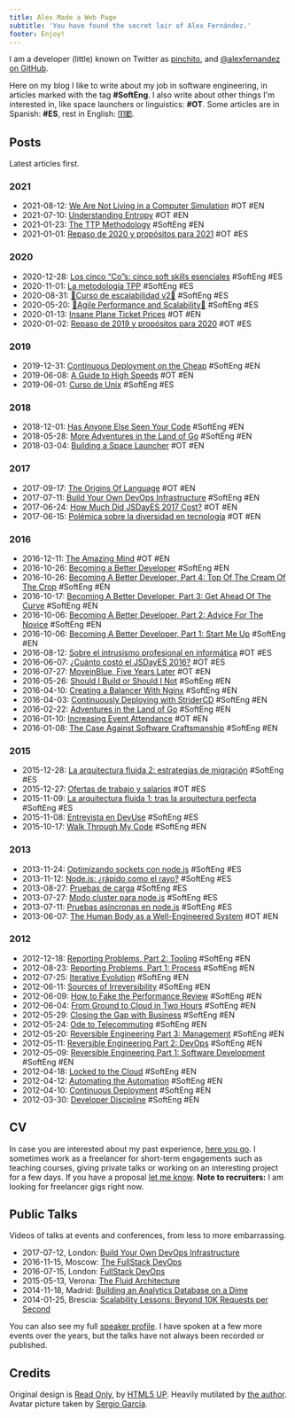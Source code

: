 ```yaml
---
title: Alex Made a Web Page
subtitle: 'You have found the secret lair of Alex Fernández.'
footer: Enjoy!
---
```


I am a developer (little) known on Twitter as [pinchito](https://twitter.com/pinchito),
and <a href="https://github.com/alexfernandez" aria-label="Follow @alexfernandez on GitHub">@alexfernandez on GitHub</a>.

Here on my blog I like to write about my job in software engineering, in articles marked with the tag **#SoftEng**.
I also write about other things I'm interested in, like space launchers or linguistics: **#OT**.
Some articles are in Spanish: **#ES**, rest in English: **🇮🇪**.

## Posts

Latest articles first.

### 2021

* 2021-08-12: [We Are Not Living in a Computer Simulation](2021/understanding-simulation) #OT #EN
* 2021-07-10: [Understanding Entropy](2021/understanding-entropy) #OT #EN
* 2021-01-23: [The TTP Methodology](2021/ttp) #SoftEng #EN
* 2021-01-01: [Repaso de 2020 y propósitos para 2021](2021/repaso-propositos-2020) #OT #ES

### 2020

* 2020-12-28: [Los cinco “Co”s: cinco soft skills esenciales](2020/cinco-cos) #SoftEng #ES
* 2020-11-01: [La metodología TPP](2020/tpp) #SoftEng #ES
* 2020-08-31: [🚀Curso de escalabilidad v2🚀](2020/curso-escalabilidad-2) #SoftEng #ES
* 2020-05-20: [🚀Agile Performance and Scalability🚀](2020/curso-escalabilidad) #SoftEng #ES
* 2020-01-13: [Insane Plane Ticket Prices](2020/insane-plane-prices) #OT #EN
* 2020-01-02: [Repaso de 2019 y propósitos para 2020](2020/repaso-propositos) #OT #ES

### 2019

* 2019-12-31: [Continuous Deployment on the Cheap](2019/devops-on-the-cheap) #SoftEng #EN
* 2019-06-08: [A Guide to High Speeds](2019/high-speeds) #OT #EN
* 2019-06-01: [Curso de Unix](2019/curso-unix) #SoftEng #ES

### 2018

* 2018-12-01: [Has Anyone Else Seen Your Code](2018/has-anyone-else-seen-your-code) #SoftEng #EN
* 2018-05-28: [More Adventures in the Land of Go](2018/more-golang-adventures) #SoftEng #EN
* 2018-03-04: [Building a Space Launcher](2018/building-space-launcher) #OT #EN

### 2017

* 2017-09-17: [The Origins Of Language](2017/origins-language) #OT #EN
* 2017-07-11: [Build Your Own DevOps Infrastructure](2017/build-your-own-devops-infrastructure) #SoftEng #EN
* 2017-06-24: [How Much Did JSDayES 2017 Cost?](2017/jsdayes-2017-cost) #OT #EN
* 2017-06-15: [Polémica sobre la diversidad en tecnología](2017/diversidad-tecnologia) #OT #EN

### 2016

* 2016-12-11: [The Amazing Mind](2016/the-amazing-mind) #OT #EN
* 2016-10-26: [Becoming a Better Developer](2016/becoming-a-better-developer) #SoftEng #EN
* 2016-10-26: [Becoming A Better Developer, Part 4: Top Of The Cream Of The Crop](2016/top-of-the-cream-of-the-crop) #SoftEng #EN
* 2016-10-17: [Becoming A Better Developer, Part 3: Get Ahead Of The Curve](2016/get-ahead-of-the-curve) #SoftEng #EN
* 2016-10-06: [Becoming A Better Developer, Part 2: Advice For The Novice](2016/advice-for-the-novice) #SoftEng #EN
* 2016-10-06: [Becoming A Better Developer, Part 1: Start Me Up](2016/start-me-up) #SoftEng #EN
* 2016-08-12: [Sobre el intrusismo profesional en informática](2016/sobre-intrusismo-profesional) #OT #ES
* 2016-06-07: [¿Cuánto costó el JSDayES 2016?](2016/cuanto-costo-jsdayes-2016) #OT #ES
* 2016-07-27: [MoveinBlue, Five Years Later](2016/mib-five-years-later) #OT #EN
* 2016-05-26: [Should I Build or Should I Not](2016/build-or-not) #SoftEng #EN
* 2016-04-10: [Creating a Balancer With Nginx](2016/nginx-balancer) #SoftEng #EN
* 2016-04-03: [Continuously Deploying with StriderCD](2016/stridercd) #SoftEng #EN
* 2016-02-22: [Adventures in the Land of Go](2016/golang-adventures) #SoftEng #EN
* 2016-01-10: [Increasing Event Attendance](2016/event-attendance) #OT #EN
* 2016-01-08: [The Case Against Software Craftsmanship](2016/against-craftsmanship) #SoftEng #EN

### 2015

* 2015-12-28: [La arquitectura fluida 2: estrategias de migración](2015/arquitectura-fluida-2-estrategias-migracion) #SoftEng #ES
* 2015-12-27: [Ofertas de trabajo y salarios](2015/ofertas-salarios) #OT #ES
* 2015-11-09: [La arquitectura fluida 1: tras la arquitectura perfecta](2015/arquitectura-fluida-1-arquitectura-perfecta) #SoftEng #ES
* 2015-11-08: [Entrevista en DevUse](2015/entrevista-devuse) #SoftEng #ES
* 2015-10-17: [Walk Through My Code](2015/walk-through-my-code) #SoftEng #EN

### 2013

* 2013-11-24: [Optimizando sockets con node.js](2013/optimizando-sockets) #SoftEng #ES
* 2013-11-12: [Node.js: ¿rápido como el rayo?](2013/nodejs-rapido-como-el-rayo) #SoftEng #ES
* 2013-08-27: [Pruebas de carga](2013/pruebas-de-carga) #SoftEng #ES
* 2013-07-27: [Modo cluster para node.js](2013/modo-cluster) #SoftEng #ES
* 2013-07-11: [Pruebas asíncronas en node.js](2013/pruebas-asincronas) #SoftEng #ES
* 2013-06-07: [The Human Body as a Well-Engineered System](2013/human-body-engineered-system) #OT #EN

### 2012

* 2012-12-18: [Reporting Problems, Part 2: Tooling](2012/reporting-problems-part-2) #SoftEng #EN
* 2012-08-23: [Reporting Problems, Part 1: Process](2012/reporting-problems-part-1) #SoftEng #EN
* 2012-07-25: [Iterative Evolution](2012/iterative-evolution) #SoftEng #EN
* 2012-06-11: [Sources of Irreversibility](2012/sources-of-irreversibility) #SoftEng #EN
* 2012-06-09: [How to Fake the Performance Review](2012/performance-review) #SoftEng #EN
* 2012-06-04: [From Ground to Cloud in Two Hours](2012/from-ground-to-cloud) #SoftEng #EN
* 2012-05-29: [Closing the Gap with Business](2012/closing-the-gap) #SoftEng #EN
* 2012-05-24: [Ode to Telecommuting](2012/ode-to-telecommuting) #SoftEng #EN
* 2012-05-20: [Reversible Engineering Part 3: Management](2012/reversible-engineering-part-3) #SoftEng #EN
* 2012-05-11: [Reversible Engineering Part 2: DevOps](2012/reversible-engineering-part-2) #SoftEng #EN
* 2012-05-09: [Reversible Engineering Part 1: Software Development](2012/reversible-engineering-part-1) #SoftEng #EN
* 2012-04-18: [Locked to the Cloud](2012/locked-to-the-cloud) #SoftEng #EN
* 2012-04-12: [Automating the Automation](2012/automating-the-automation) #SoftEng #EN
* 2012-04-10: [Continuous Deployment](2012/continuous-deployment) #SoftEng #EN
* 2012-03-30: [Developer Discipline](2012/developer-discipline) #SoftEng #EN

## CV

In case you are interested about my past experience,
[here you go](/cv).
I sometimes work as a freelancer for short-term engagements
such as teaching courses,
giving private talks
or working on an interesting project for a few days.
If you have a proposal
[let me know](mailto:alexfernandeznpm@gmail.com).
**Note to recruiters:**
I am looking for freelancer gigs right now.

## Public Talks

Videos of talks at events and conferences,
from less to more embarrassing.

* 2017-07-12, London: [Build Your Own DevOps Infrastructure](https://skillsmatter.com/skillscasts/10239-build-your-own-devops-infrastructure)
* 2016-11-15, Moscow: [The FullStack DevOps](https://www.youtube.com/watch?v=rofFbzBMchw)
* 2016-07-15, London: [FullStack DevOps](https://skillsmatter.com/skillscasts/8156-fullstack-devops)
* 2015-05-13, Verona: [The Fluid Architecture](https://vimeo.com/136912284)
* 2014-11-18, Madrid: [Building an Analytics Database on a Dime](https://www.youtube.com/watch?v=F3rzQdCDxgg)
* 2014-01-25, Brescia: [Scalability Lessons: Beyond 10K Requests per Second](https://vimeo.com/121892726)

You can also see my full
[speaker profile](/permanent/speaker).
I have spoken at a few more events over the years,
but the talks have not always been recorded or published.

## Credits

Original design is [Read Only](http://html5up.net/read-only), by [HTML5 UP](http://html5up.net).
Heavily mutilated by [the author](https://twitter.com/pinchito).
Avatar picture taken by [Sergio García](https://twitter.com/sgmonda).

